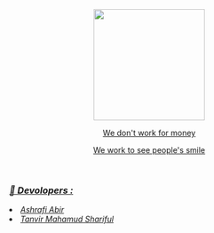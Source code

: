 <div align = "center">
  <center><a href="#">
    <img width="200" heigth="200" src="https://github.com/darkhunter141/Dark-Hunter-141/blob/main/FB_IMG_1617543943494.jpg?raw=true">
<p>We don't work for money </p>
<p>We work to see people's smile</p></center>
<br>
</div>
<h3><b><i>🤠 Devolopers :</i></b></h3>
<li>  <i>Ashrafi Abir</i></li>
<li>  <i>Tanvir Mahamud Shariful</i></li>


